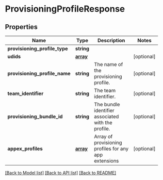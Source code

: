 # ProvisioningProfileResponse

## Properties
Name | Type | Description | Notes
------------ | ------------- | ------------- | -------------
**provisioning_profile_type** | **string** |  | 
**udids** | [**array**](.md) |  | [optional] 
**provisioning_profile_name** | **string** | The name of the provisioning profile. | [optional] 
**team_identifier** | **string** | The team identifier. | [optional] 
**provisioning_bundle_id** | **string** | The bundle identifier associated with the profile. | [optional] 
**appex_profiles** | [**array**](.md) | Array of provisioning profiles for any app extensions | [optional] 

[[Back to Model list]](../README.md#documentation-for-models) [[Back to API list]](../README.md#documentation-for-api-endpoints) [[Back to README]](../README.md)

